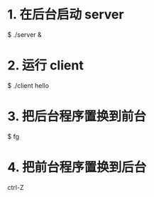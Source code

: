 # 1. 在后台启动 server
$ ./server &

# 2. 运行 client
$ ./client hello

# 3. 把后台程序置换到前台
$ fg

# 4. 把前台程序置换到后台
ctrl-Z

